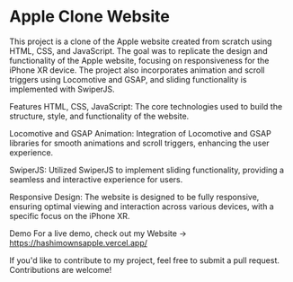 <h1>Apple Clone Website</h1>

This project is a clone of the Apple website created from scratch using HTML, CSS, and JavaScript. The goal was to replicate the design and functionality of the Apple website, focusing on responsiveness for the iPhone XR device. The project also incorporates animation and scroll triggers using Locomotive and GSAP, and sliding functionality is implemented with SwiperJS.

Features
HTML, CSS, JavaScript: The core technologies used to build the structure, style, and functionality of the website.

Locomotive and GSAP Animation: Integration of Locomotive and GSAP libraries for smooth animations and scroll triggers, enhancing the user experience.

SwiperJS: Utilized SwiperJS to implement sliding functionality, providing a seamless and interactive experience for users.

Responsive Design: The website is designed to be fully responsive, ensuring optimal viewing and interaction across various devices, with a specific focus on the iPhone XR.

Demo
For a live demo, check out my Website -> https://hashimownsapple.vercel.app/



If you'd like to contribute to my project, feel free to submit a pull request. Contributions are welcome!
